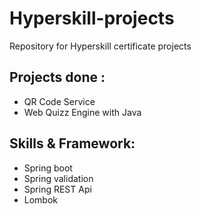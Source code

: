 # Hyperskill-projects
Repository for Hyperskill certificate projects

## Projects done :
- QR Code Service
- Web Quizz Engine with Java 

## Skills & Framework:
- Spring boot
- Spring validation
- Spring REST Api
- Lombok
